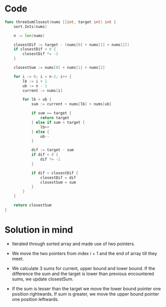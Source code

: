Code
====

```go
func threeSumClosest(nums []int, target int) int {
	sort.Ints(nums)

	n := len(nums)

	closestDif := target - (nums[0] + nums[1] + nums[2])
	if closestDif < 0 {
		closestDif *= -1
	}

	closestSum := nums[0] + nums[1] + nums[2]

	for i := 0; i < n-2; i++ {
		lb := i + 1
		ub := n - 1
		current := nums[i]

		for lb < ub {
			sum := current + nums[lb] + nums[ub]

			if sum == target {
				return target
			} else if sum < target {
				lb++
			} else {
				ub--
			}

			dif := target - sum
			if dif < 0 {
				dif *= -1
			}

			if dif < closestDif {
				closestDif = dif
				closestSum = sum
			}
		}
	}

	return closestSum
}
```

Solution in mind
================

-	Iterated through sorted array and made use of two pointers.

-	We move the two pointers from index i + 1 and the end of array till they meet.

-	We calculate 3 sums for current, upper bound and lower bound. If the difference the sum and the target is lower than previous encountered sums, we update closestSum.

-	If the sum is lesser than the target we move the lower bound pointer one position rightwards. If sum is greater, we move the upper bound pointer one position leftwards.
